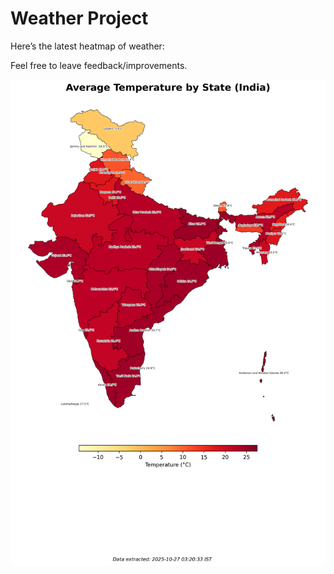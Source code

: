 # Weather Project

Here’s the latest heatmap of weather:

Feel free to leave feedback/improvements.

![India Heatmap](docs/assets/india_heatmap.png?v=FE97AB)
